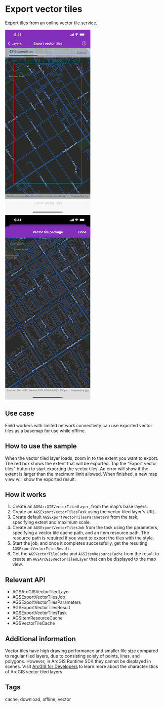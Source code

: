 # Export vector tiles

Export tiles from an online vector tile service.

![Exporting vector tiles](export-vector-tiles-1.png)
![Successful export vector tiles](export-vector-tiles-2.png)

## Use case

Field workers with limited network connectivity can use exported vector tiles as a basemap for use while offline.

## How to use the sample

When the vector tiled layer loads, zoom in to the extent you want to export. The red box shows the extent that will be exported. Tap the "Export vector tiles" button to start exporting the vector tiles. An error will show if the extent is larger than the maximum limit allowed. When finished, a new map view will show the exported result.

## How it works

1. Create an `AGSArcGISVectorTiledLayer`, from the map's base layers.
2. Create an `AGSExportVectorTilesTask` using the vector tiled layer's URL.
3. Create default `AGSExportVectorTilesParameters` from the task, specifying extent and maximum scale.
4. Create an `AGSExportVectorTilesJob` from the task using the parameters, specifying a vector tile cache path, and an item resource path. The resource path is required if you want to export the tiles with the style.
5. Start the job, and once it completes successfully, get the resulting `AGSExportVectorTilesResult`.
6. Get the `AGSVectorTileCache` and `AGSItemResourceCache` from the result to create an `AGSArcGISVectorTiledLayer` that can be displayed to the map view.

## Relevant API

* AGSArcGISVectorTiledLayer
* AGSExportVectorTilesJob
* AGSExportVectorTilesParameters
* AGSExportVectorTilesResult
* AGSExportVectorTilesTask
* AGSItemResourceCache
* AGSVectorTileCache

## Additional information

Vector tiles have high drawing performance and smaller file size compared to regular tiled layers, due to consisting solely of points, lines, and polygons. However, in ArcGIS Runtime SDK they cannot be displayed in scenes. Visit [ArcGIS for Developers](https://developers.arcgis.com/ios/layers/#layer-types) to learn more about the characteristics of ArcGIS vector tiled layers.

## Tags

cache, download, offline, vector
